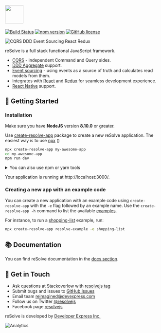 # [<img src="https://user-images.githubusercontent.com/15689049/29659048-ad0d158a-88c5-11e7-9354-dbe4bb105ad7.png" height="60">](https://github.com/reimagined/resolve/)

[![Build Status](https://travis-ci.org/reimagined/resolve.svg?branch=master)](https://travis-ci.org/reimagined/resolve) [![npm version](https://badge.fury.io/js/create-resolve-app.svg)](https://badge.fury.io/js/create-resolve-app) [![GitHub license](https://img.shields.io/badge/license-MIT-blue.svg)](https://raw.githubusercontent.com/reimagined/resolve/master/LICENSE)

![CQRS DDD Event Sourcing React Redux](https://user-images.githubusercontent.com/19663260/41475089-73b9620e-70c6-11e8-9ca9-633f3857626b.png)

reSolve is a full stack functional JavaScript framework.

- [CQRS](https://martinfowler.com/bliki/CQRS.html) - independent Command and Query sides.
- [DDD Aggregate](https://martinfowler.com/bliki/DDD_Aggregate.html) support.
- [Event sourcing](https://martinfowler.com/eaaDev/EventSourcing.html) - using events as a source of truth and calculates read models from them.
- Integrates with [React](https://reactjs.org) and [Redux](https://redux.js.org) for seamless development experience.
- [React Native](https://facebook.github.io/react-native/) support.

## :rocket: Getting Started

### Installation

Make sure you have **NodeJS** version **8.10.0** or greater.

Use [create-resolve-app](packages/core/create-resolve-app) package to create a new reSolve application. The easiest way is to use [npx](https://www.npmjs.com/package/npx/v/1.1.1) ()

```sh
npx create-resolve-app my-awesome-app
cd my-awesome-app
npm run dev
```

<details>
<summary>You can also use npm or yarn tools</summary>

#### [npm](https://www.npmjs.com/)

> Note: Installing a package globally may require administrative privileges. That means you have to use the `sudo` prefix on Linux and MacOS, or start a terminal with the administrative privileges on Windows.

```sh
npm i -g create-resolve-app
create-resolve-app my-awesome-app
cd my-awesome-app
npm run dev
```

#### [yarn](https://yarnpkg.com/lang/en/)

```sh
yarn create resolve-app my-awesome-app
cd my-awesome-app
yarn run dev
```

</details>
<p></p>

Your application is running at http://localhost:3000/.

### Creating a new app with an example code

You can create a new application with an example code using `create-resolve-app` with the `-e` flag followed by an example name. Use the `create-resolve-app -h` command to list the available [examples](./examples/).

For instance, to run a [shopping-list](./examples/shopping-list) example, run:

```sh
npx create-resolve-app resolve-example -e shopping-list
```

## :books: Documentation

You can find reSolve documentation in the [docs section](./docs).

## :loudspeaker: Get in Touch

- Ask questions at Stackoverlow with [resolvejs tag](https://stackoverflow.com/tags/resolvejs)
- Submit bugs and issues to [GitHub Issues](https://github.com/reimagined/resolve/issues)
- Email team reimagined@devexpress.com
- Follow us on Twitter [@resolvejs](https://twitter.com/resolvejs)
- Facebook page [resolvejs](https://www.facebook.com/resolvejs/)

reSolve is developed by [Developer Express Inc.](https://devexpress.com)

![Analytics](https://ga-beacon.appspot.com/UA-129660490-1/index-readme?pixel)
